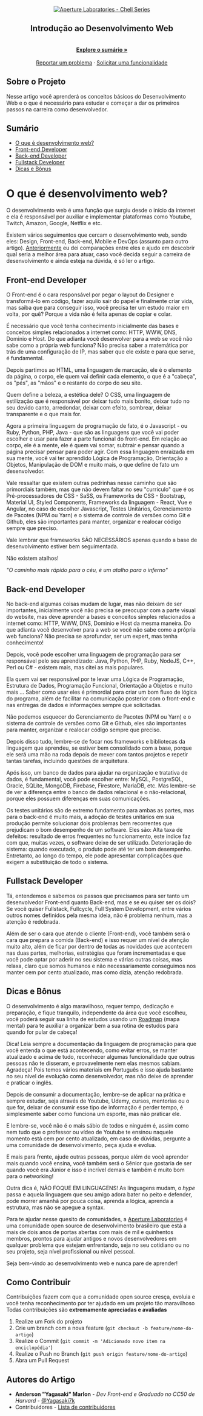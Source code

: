 <!-- Logo -->

<p align="center">
  <a href="https://github.com/ApertureLaboratory">
    <img alt="Aperture Laboratories - Chell Series" src="https://github.com/ApertureLaboratory/4chell/blob/main/.github/ChellSeries.png" />
    </a>    
</p>

<!-- Title -->

<p align="center">
  <h2 align="center">Introdução ao Desenvolvimento Web</h2>
  
  <p align="center">
    <br />
    <a href="#Sumário"><strong>Explore o sumário »</strong></a>
    <br />
    <br />
    <a href="https://github.com/Yagasaki7K/devweb4chell/issues">Reportar um problema</a>
    ·
    <a href="https://github.com/Yagasaki7K/devweb4chell/issues">Solicitar uma funcionalidade</a>
  </p>
</p>
    
 <!-- About -->

## Sobre o Projeto
Nesse artigo você aprenderá os conceitos básicos do Desenvolvimento Web e o que é necessário para estudar e começar a dar os primeiros passos na carreira como desenvolvedor.

<!-- Sumário -->

## Sumário

- [O que é desenvolvimento web?](#o-que-é-desenvolvimento-web)
- [Front-end Developer](#front-end-developer)
- [Back-end Developer](#back-end-developer)
- [Fullstack Developer](#fullstack-developer)
- [Dicas e Bônus](#dicas-e-bonus)

  
<!-- Insira o Artigo aqui! -->

# O que é desenvolvimento web?
O desenvolvimento web é uma função que surgiu desde o início da internet e ela é responsável por auxiliar e implementar plataformas como Youtube, Twitch, Amazon, Google, Netflix e etc.

Existem vários seguimentos que cercam o desenvolvimento web, sendo eles: Design, Front-end, Back-end, Mobile e DevOps (assunto para outro artigo). [Anteriormente](https://yagasaki.vercel.app/blog/posts/roadmap) eu dei comparações entre eles e ajudo em descobrir qual seria a melhor área para atuar, caso você decida seguir a carreira de desenvolvimento e ainda esteja na dúvida, é só ler o artigo.

## Front-end Developer
O Front-end é o cara responsável por pegar o layout do Designer e transformá-lo em código, fazer aquilo sair do papel e finalmente criar vida, mas saiba que para conseguir isso, você precisa ter um estudo maior em volta, por quê? Porque a vida não é feita apenas de copiar e colar.

É necessário que você tenha conhecimento inicialmente das bases e conceitos simples relacionados a internet como: HTTP, WWW, DNS, Dominio e Host. Do que adianta você desenvolver para a web se você não sabe como a própria web funciona? Não precisa saber a matemática por trás de uma configuração de IP, mas saber que ele existe e para que serve, é fundamental.

Depois partimos ao HTML, uma linguagem de marcação, ele é o elemento da página, o corpo, ele quem vai definir cada elemento, o que é a "cabeça", os "pés", as "mãos" e o restante do corpo do seu site.

Quem define a beleza, a estética dele? O CSS, uma linguagem de estilização que é responsável por deixar tudo mais bonito, deixar tudo no seu devido canto, arredondar, deixar com efeito, sombrear, deixar transparente e o que mais for.

Agora a primeira linguagem de programação de fato, é o Javascript - ou Ruby, Python, PHP, Java - que são as linguagens que você vai poder escolher e usar para fazer a parte funcional do front-end. Em relação ao corpo, ele é a mente, ele é quem vai somar, subtrair e pensar quando a página precisar pensar para poder agir. Com essa linguagem enraizada em sua mente, você vai ter aprendido Lógica de Programação, Orientação a Objetos, Manipulação de DOM e muito mais, o que define de fato um desenvolvedor.

Vale ressaltar que existem outras pedrinhas nesse caminho que são primordiais também, mas que não devem faltar no seu "currículo" que é os Pré-processadores de CSS - SaSS, os Frameworks de CSS - Bootstrap, Material UI, Styled Components, Frameworks da linguagem - React, Vue e Angular, no caso de escolher Javascript, Testes Unitários, Gerenciamento de Pacotes (NPM ou Yarn) e o sistema de controle de versões como Git e Github, eles são importantes para manter, organizar e realocar código sempre que preciso.

Vale lembrar que frameworks SÃO NECESSÁRIOS apenas quando a base de desenvolvimento estiver bem seguimentada.

Não existem atalhos! 

*"O caminho mais rápido para o céu, é um atalho para o inferno"*

## Back-end Developer

No back-end algumas coisas mudam de lugar, mas não deixam de ser importantes, inicialmente você não precisa se preocupar com a parte visual do website, mas deve aprender a bases e conceitos simples relacionados a internet como: HTTP, WWW, DNS, Dominio e Host da mesma maneira. Do que adianta você desenvolver para a web se você não sabe como a própria web funciona? Não precisa se aprofundar, ser um expert, mas tenha conhecimento!

Depois, você pode escolher uma linguagem de programação para ser responsável pelo seu aprendizado: Java, Python, PHP, Ruby, NodeJS, C++, Perl ou C# - existem mais, mas citei as mais populares.

Ela quem vai ser responsável por te levar uma Lógica de Programação, Estrutura de Dados, Programação Funcional, Orientação a Objetos e muito mais ... Saber como usar eles é primordial para criar um bom fluxo de lógica do programa, além de facilitar na comunicação posterior com o front-end e nas entregas de dados e informações sempre que solicitadas.

Não podemos esquecer do Gerenciamento de Pacotes (NPM ou Yarn) e o sistema de controle de versões como Git e Github, eles são importantes para manter, organizar e realocar código sempre que preciso.

Depois disso tudo, lembre-se de focar nos frameworks e bibliotecas da linguagem que aprendeu, se estiver bem consolidado com a base, porque ele será uma mão na roda depois de mexer com tantos projetos e repetir tantas tarefas, incluindo questões de arquitetura.

Após isso, um banco de dados para ajudar na organização e tratativa de dados, é fundamental, você pode escolher entre: MySQL, PostgreSQL, Oracle, SQLite, MongoDB, Firebase, Firestore, MariaDB, etc. Mas lembre-se de ver a diferença entre o banco de dados relacional e o não-relacional, porque eles possuem diferenças em suas comunicações.

Os testes unitários são de extremo fundamento para ambas as partes, mas para o back-end é muito mais, a adoção de testes unitários em sua produção permite solucionar dois problemas bem recorrentes que prejudicam o bom desempenho de um software. Eles são: Alta taxa de defeitos: resultado de erros frequentes no funcionamento, este índice faz com que, muitas vezes, o software deixe de ser utilizado. Deterioração do sistema: quando executado, o produto pode até ter um bom desempenho. Entretanto, ao longo do tempo, ele pode apresentar complicações que exigem a substituição de todo o sistema.

## Fullstack Developer
Tá, entendemos e sabemos os passos que precisamos para ser tanto um desenvolvedor Front-end quanto Back-end, mas e se eu quiser ser os dois? Se você quiser Fullstack, Fullcycle, Full System Development, entre vários outros nomes definidos pela mesma ideia, não é problema nenhum, mas a atenção é redobrada.

Além de ser o cara que atende o cliente (Front-end), você também será o cara que prepara a comida (Back-end) e isso requer um nível de atenção muito alto, além de ficar por dentro de todas as novidades que acontecem nas duas partes, melhorias, estratégias que foram incrementadas e que você pode optar por aderir no seu sistema e várias outras coisas, mas relaxa, claro que somos humanos e não necessariamente conseguimos nos manter cem por cento atualizado, mas como dizia, atenção redobrada.

## Dicas e Bônus
O desenvolvimento é algo maravilhoso, requer tempo, dedicação e preparação, e fique tranquilo, independente da área que você escolheu, você poderá seguir sua linha de estudos usando um [Roadmap](https://roadmap.sh) (mapa mental) para te auxiliar a organizar bem a sua rotina de estudos para quando for pular de cabeça!

Dica! Leia sempre a documentação da linguagem de programação para que você entenda o que está acontecendo, como evitar erros, se manter atualizado e acima de tudo, reconhecer algumas funcionalidade que outras pessoas não te disseram, e provavelmente nem elas mesmos sabiam. Agradeça! Pois temos vários materiais em Português e isso ajuda bastante no seu nível de evolução como desenvolvedor, mas não deixe de aprender e praticar o inglês.

Depois de consumir a documentação, lembre-se de aplicar na prática e sempre estudar, seja através de Youtube, Udemy, cursos, mentorias ou o que for, deixar de consumir esse tipo de informação é perder tempo, é simplesmente saber como funciona um esporte, mas não praticar ele.

E lembre-se, você não é o mais sábio de todos e ninguém é, assim como nem tudo que o professor ou vídeo de Youtube te ensinou naquele momento está cem por cento atualizado, em caso de dúvidas, pergunte a uma comunidade de desenvolvimento, peça ajuda e evolua.

E mais para frente, ajude outras pessoas, porque além de você aprender mais quando você ensina, você também será o Sênior que gostaria de ser quando você era Júnior e isso é incrível demais e também é muito bom para o networking!

Outra dica é, NÃO FOQUE EM LINGUAGENS! As linguagens mudam, o *hype* passa e aquela linguagem que seu amigo adora bater no peito e defender, pode morrer amanhã por pouca coisa, aprenda a lógica, aprenda a estrutura, mas não se apegue a syntax.

Para te ajudar nesse quesito de comunidades, a [Aperture Laboratories](https://discord.gg/nyTRNSV) é uma comunidade open source de desenvolvimento brasileiro que está a mais de dois anos de portas abertas com mais de mil e quinhentos membros, prontos para ajudar antigos e novos desenvolvedores em qualquer problema que estejam enfrentando, seja no seu cotidiano ou no seu projeto, seja nível profissional ou nível pessoal.

Seja bem-vindo ao desenvolvimento web e nunca pare de aprender!


<!-- CONTRIBUTING -->

## Como Contribuir

Contribuições fazem com que a comunidade open source cresça, evoluia e você tenha reconhecimento por ter ajudado em um projeto tão maravilhoso
Todas contribuições são **extremamente apreciadas e avaliadas**

1. Realize um Fork do projeto
2. Crie um branch com a nova feature (`git checkout -b feature/nome-do-artigo`)
3. Realize o Commit (`git commit -m 'Adicionado novo item na enciclopédia'`)
4. Realize o Push no Branch (`git push origin feature/nome-do-artigo`)
5. Abra um Pull Request

## Autores do Artigo

- **Anderson "Yagasaki" Marlon** - _Dev Front-end e Graduado no CC50 de Harvard_ - [@Yagasaki7k](https://twitter.com/Yagasaki)
- Contribuidores - [Lista de contribuidores](https://github.com/Yagasaki7K/devweb4chell/graphs/contributors)